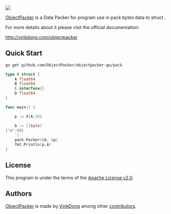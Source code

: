 ![](https://image.cdn.wenqi.us/Apps/ObjectPacker/objectpacker-logo.png)  

[ObjectPacker](http://objectpacker.vinkdong.com) is a Data Packer for program use in pack bytes data to struct .

For more details about it please visit the official documentation:

http://vinkdong.com/objectpacker

## Quick Start 

```bash
go get github.com/ObjectPacker/objectpacker-go/pack
```

```go
type X struct {
	A float64
	B float64
	C interface{}
	D float64
}

func main() {

	p := X{A:20}

	b := []byte(`
{"A":99}
	`)
	pack.Packer(&b, &p)
	fmt.Println(p.A)
}

```


## License

This program is under the terms of the [Apache License v2.0](http://www.apache.org/licenses/LICENSE-2.0).

## Authors

[ObjectPacker](http://vinkdong.com/objectpacker) is made by [VinkDong](http://vinkdong.com) among other [contributors](https://github.com/ObjectPacker/objectpacker-go/graphs/contributors).
